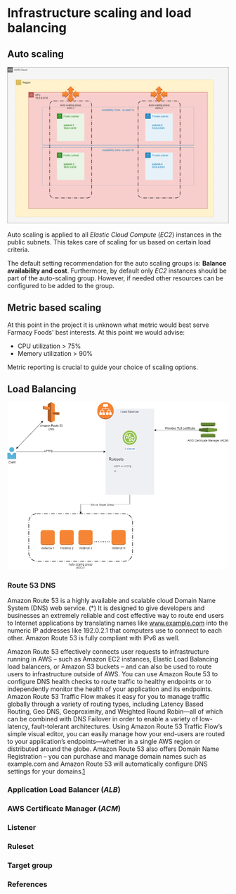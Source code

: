# Infrastructure scaling and load balancing

## Auto scaling
![Auto scaling](/img/infra-auto-scaling.png)

Auto scaling is applied to all _Elastic Cloud Compute_ (_EC2_) instances in the public subnets. This takes care of scaling for us based on certain load criteria.

The default setting recommendation for the auto scaling groups is:  **Balance availability and cost**. Furthermore, by default only _EC2_ instances should be part of the auto-scaling group. However, if needed other resources can be configured to be added to the group.

## Metric based scaling
At this point in the project it is unknown what metric would best serve Farmacy Foods' best interests. At this point we would advise:
- CPU utilization > 75%
- Memory utilization > 90%

Metric reporting is crucial to guide your choice of scaling options.

## Load Balancing

![Balancing overview](/img/Balancing-Overview.png)

### Route 53 DNS

Amazon Route 53 is a highly available and scalable cloud Domain Name System (DNS) web service. (*) It is designed to give developers and businesses an extremely reliable and cost effective way to route end users to Internet applications by translating names like www.example.com into the numeric IP addresses like 192.0.2.1 that computers use to connect to each other. Amazon Route 53 is fully compliant with IPv6 as well.

Amazon Route 53 effectively connects user requests to infrastructure running in AWS – such as Amazon EC2 instances, Elastic Load Balancing load balancers, or Amazon S3 buckets – and can also be used to route users to infrastructure outside of AWS. You can use Amazon Route 53 to configure DNS health checks to route traffic to healthy endpoints or to independently monitor the health of your application and its endpoints. Amazon Route 53 Traffic Flow makes it easy for you to manage traffic globally through a variety of routing types, including Latency Based Routing, Geo DNS, Geoproximity, and Weighted Round Robin—all of which can be combined with DNS Failover in order to enable a variety of low-latency, fault-tolerant architectures. Using Amazon Route 53 Traffic Flow’s simple visual editor, you can easily manage how your end-users are routed to your application’s endpoints—whether in a single AWS region or distributed around the globe. Amazon Route 53 also offers Domain Name Registration – you can purchase and manage domain names such as example.com and Amazon Route 53 will automatically configure DNS settings for your domains.[1](#references)


### Application Load Balancer (_ALB_)

### AWS Certificate Manager (_ACM_)

### Listener

### Ruleset

### Target group

### References
[1]: https://aws.amazon.com/route53/
